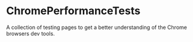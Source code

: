 # ChromePerformanceTests
A collection of testing pages to get a better understanding of the Chrome browsers dev tools. 

